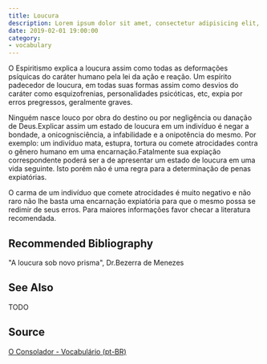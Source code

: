 ```yaml
---
title: Loucura
description: Lorem ipsum dolor sit amet, consectetur adipisicing elit, sed do eiusmod tempor incididunt ut labore et dolore magna aliqua.  TODO
date: 2019-02-01 19:00:00
category:
- vocabulary
---
```


O Espiritismo explica a loucura assim como todas as deformações psíquicas do caráter humano pela lei da ação e reação. Um espírito padecedor de loucura, em todas suas formas assim como desvios do caráter como esquizofrenias, personalidades psicóticas, etc, expia por erros pregressos, geralmente graves.

Ninguém nasce louco por obra do destino ou por negligência ou danação de Deus.Explicar assim um estado de loucura em um indivíduo é negar a bondade, a onicognisciência, a infabilidade e a onipotência do mesmo. Por exemplo: um indivíduo mata, estupra, tortura ou comete atrocidades contra o gênero humano em uma encarnação.Fatalmente sua expiação correspondente poderá ser a de apresentar um estado de loucura em uma vida seguinte. Isto porém não é uma regra para a determinação de penas expiatórias.

O carma de um indivíduo que comete atrocidades é muito negativo e não raro não lhe basta uma encarnação expiatória para que o mesmo possa se redimir de seus erros. Para maiores informações favor checar a literatura recomendada.

## Recommended Bibliography
"A loucura sob novo prisma", Dr.Bezerra de Menezes

## See Also
TODO

## Source
[O Consolador - Vocabulário (pt-BR)](http://www.oconsolador.com.br/linkfixo/vocabulario/principal.html)


